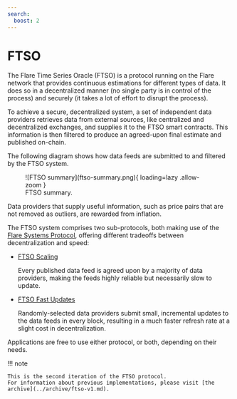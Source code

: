 ```yaml
---
search:
  boost: 2
---
```


# FTSO

The Flare Time Series Oracle (FTSO) is a protocol running on the Flare network that provides continuous estimations for different types of data.
It does so in a decentralized manner (no single party is in control of the process) and securely (it takes a lot of effort to disrupt the process).

To achieve a secure, decentralized system, a set of independent data providers retrieves data from external sources, like centralized and decentralized exchanges, and supplies it to the FTSO smart contracts.
This information is then filtered to produce an agreed-upon final estimate and published on-chain.

The following diagram shows how data feeds are submitted to and filtered by the FTSO system.

<figure markdown>
  ![FTSO summary](ftso-summary.png){ loading=lazy .allow-zoom }
  <figcaption>FTSO summary.</figcaption>
</figure>

Data providers that supply useful information, such as price pairs that are not removed as outliers, are rewarded from inflation.

The FTSO system comprises two sub-protocols, both making use of the [Flare Systems Protocol](../flare-systems-protocol.md), offering different tradeoffs between decentralization and speed:

* [FTSO Scaling](./ftso-scaling.md)

    Every published data feed is agreed upon by a majority of data providers, making the feeds highly reliable but necessarily slow to update.

* [FTSO Fast Updates](./ftso-fast-updates.md)

    Randomly-selected data providers submit small, incremental updates to the data feeds in every block, resulting in a much faster refresh rate at a slight cost in decentralization.

Applications are free to use either protocol, or both, depending on their needs.

!!! note

    This is the second iteration of the FTSO protocol.
    For information about previous implementations, please visit [the archive](../archive/ftso-v1.md).

